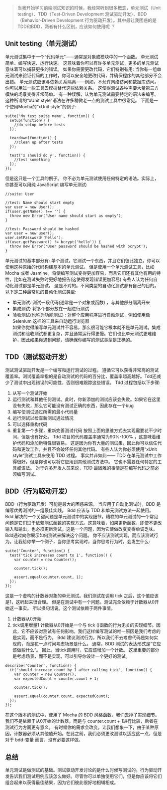 > 当我开始学习前端测试知识的时候，我经常听到很多概念，单元测试（Unit testing）、TDD（Test-Driven Development 测试驱动开发）、BDD（Behavior-Driven Development 行为驱动开发）。其中最让我困惑的是TDD和BDD，两者有什么区别，应该如何使用呢 ？

## Unit testing（单元测试）
单元测试集中于一个“代码单元”——通常是对象或模块中的一个函数。 单元测试简单、编写快速、运行快速。 这意味着你可以有许多单元测试，更多的单元测试意味着可以捕获更多的错误。 如果你需要更改代码，它们特别有用: 当你有一组单元测试来验证代码的工作时，你可以安全地更改代码，并确保程序的其他部分不会出错。
单元测试应该与依赖关系隔离——例如，不允许网络访问和数据库访问。 你可以用过一些工具去模拟替代这些依赖关系。 这使得测试各种需要大量第三方模块的场景变得非常简单。 
有一种误解，认为单元测试需要特定的语法来编写。 这种所谓的“xUnit style”语法在许多稍微老一点的测试工具中很常见。 下面是一个使用Mocha的“xUnit style”的例子:
```
suite('My test suite name', function() {
  setup(function() {
    //do setup before tests
  });
 
  teardown(function() {
    //clean up after tests
  });
 
  test('x should do y', function() {
    //test something
  });
});
```
但是这只是一个工具的例子。 你不必为单元测试使用任何特定的语法。实际上，你甚至可以用纯 JavaScript 编写单元测试:
```
//suite: User
 
//test: Name should start empty
var user = new User();
if(user.getName() !== '') {
  throw new Error('User name should start as empty');
}
 
//test: Password should be hashed
var user = new user();
user.setPassword('hello');
if(user.getPassword() != bcrypt('hello')) {
  throw new Error('User password should be hashed with bcrypt');
}
```
单元测试的基本部分有: 单个测试，它测试一个东西，并且它们彼此独立。你可以使用这种原始的代码构建基本的单元测试。 但是使用一个单元测试工具，比如 Mocha 或者 Jasmine，将使编写测试变得更加容易，而且它们还有其他有用的特性，比如在测试失败时更好地报告(这使得发现错误更加容易)
有些人认为任何自动化测试都是单元测试。 这是不对的。不同类型的自动化测试都有自己的目的。
以下是三种最常见的自动化测试类型:
  - 单元测试: 测试一段代码(通常是一个对象或函数) ，与其他部分隔离开来
  - 集成测试: 将多个部分放在一起进行测试
  - 验收测试(也称为功能测试) : 对整个应用程序进行自动测试，例如使用像 Selenium 这样的工具来自动运行浏览器  
如果你觉得编写单元测试并不容易，那么很可能它根本就不是单元测试。集成测试和验收测试都更复杂，并且通常运行得更慢。它们也比单元测试更难维护，因此如果你遇到问题，请确保你编写的测试类型是正确的。
## TDD（测试驱动开发）
测试测试驱动开发是一个编写和运行测试的过程。 遵循它可以获得非常高的测试覆盖率。测试覆盖率指的是自动测试的代码的百分比，覆盖率越高越好。Tdd还减少了测试中出现错误的可能性，否则很难跟踪这些错误。
Tdd 过程包括以下步骤:
  1. 从写一个测试开始
  2. 运行测试和其他任何测试。此时，你新添加的测试应该会失败。如果它在这里没有失败，那么它可能没有测试正确的东西，因此存在一个bug
  3. 编写使测试通过所需的最小代码量
  4. 运行测试以检查新测试通过情况
  5. 可以选择重构代码
  6. 重复第一个步骤，重新完善测试代码
按照上面的思维方式去实现需要花不少时间，但是也有好处。 Tdd 项目的代码覆盖率通常为90%-100% ，这意味着维护代码和添加新特性很容易。 这是因为你有大量的测试集，因此你可以信任代码和更改工作，并且不会破坏任何其他代码。
有些人认为你必须使用“xUnit style”测试工具来使用 TDD 过程。 事实并非如此—— TDD 在单元测试中工作得很好，但是你也可以将它应用到其他测试方法中。 它也不需要任何特定的工具或语法。
对于许多开发人员来说，TDD 最困难的事情是在编写代码之前必须编写测试。 
## BDD（行为驱动开发）
BDD（行为驱动开发）可能是最大的困惑来源。 当应用于自动化测试时，BDD 是编写优秀测试的一组最佳实践。 Bdd 应该与 TDD 和单元测试方法一起使用。
Bdd 解决的一个关键问题是单元测试中的实现细节。糟糕的单元测试的一个常见问题是它们过于依赖测试函数的实现方式。这意味着，如果更新函数，即使不更改输入和输出，也必须更新测试。这是一个问题，因为它使做改变变得单调乏味。
Bdd通过向你展示如何测试来解决这个问题。 你不应该测试实现，而应该测试行为。让我给你举一个例子，当你思考实现时，当你思考行为时，会发生什么:
```
suite('Counter', function() {
  test('tick increases count to 1', function() {
    var counter = new Counter();
 
    counter.tick();
 
    assert.equal(counter.count, 1);
  });
});
```
这是一个虚构的计数器对象的单元测试。我们测试在调用 tick 之后，这个值应该是1，这听起来很合理。 但是在测试中有一个问题。测试完全依赖于计数器从0开始这一事实。 所以换句话说，这个测试依赖于两件事情。
  1.  计数器从0开始
  2.  tick调用增量1
计数器从0开始是一个与 tick ()函数的行为无关的实现细节。因此，它不应该对测试有任何影响。我们这样编写测试的唯一原因是我们考虑的是实现，而不是行为。
Bdd 建议测试行为，所以我们不去考虑代码是如何实现的，而是花一点时间考虑场景是什么。 通常，BDD 测试的表达形式是“它应该做些什么”。 因此，当tick调用时，它应该增加一个计数。
这里重要的部分是考虑场景，而不是实现，可以引导你设计一个更好的测试。
```
describe('Counter', function() {
  it('should increase count by 1 after calling tick', function() {
    var counter = new Counter();
    var expectedCount = counter.count + 1;

    counter.tick();

    assert.equal(counter.count, expectedCount);
  });
});
```
在这个版本的测试中，使用了 Mocha 的 BDD 风格函数，我们去掉了实现细节。我们不是依赖于从0开始的计数器，而是与 counter.count + 1进行比较，后者在测试行为方面更有意义。
有时候你的需求会改变。让我们想象一下，由于某种原因，计数器必须从其他值开始。在此之前，我们必须更改测试以适应这一点，但是对于 bdd-变量 而言，没有必要这样做。

## 总结
单元测试是做测试的基础。测试驱动开发讨论的是什么时候写测试的。行为驱动开发告诉我们测试用例应该怎么做好。尽管你可以单独使用它们，但是你应该将它们组合起来以获得最佳结果，因为它们彼此很好地相辅相成。
